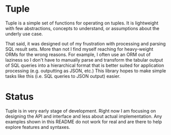 # Tuple

Tuple is a simple set of functions for operating on tuples. It is lightweight with few abstractions, concepts to understand, or assumptions about the underly use case.

That said, it was designed out of my frustration with processing and parsing SQL result sets. More than not I find myself reaching for heavy-weight ORMs for the wrong reasons. For example, I often use an ORM out of laziness so I don't have to manually parse and transform the tabular output of SQL queries into a hierarchical format that is better suited for application processing (e.g. outputting as JSON, etc.) This library hopes to make simple tasks like this (i.e. SQL queries to JSON output) easier.

# Status

Tuple is in very early stage of development. Right now I am focusing on designing the API and interface and less about actual implementation. Any examples shown in this README do not work for real and are there to help explore features and syntaxes.



